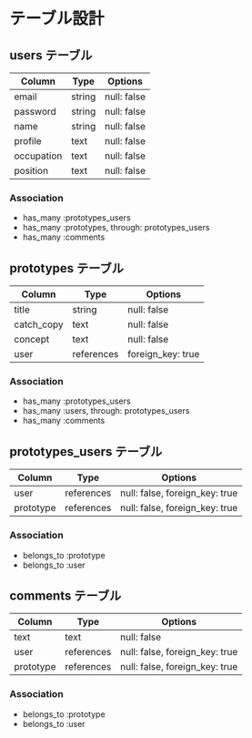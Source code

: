 # テーブル設計

## users テーブル

| Column   | Type   | Options     |
| -------- | ------ | ----------- |
| email    | string | null: false |
| password | string | null: false |
| name     | string | null: false |
| profile  |  text  | null: false |
| occupation | text | null: false |
| position |  text  | null: false |

### Association

- has_many :prototypes_users
- has_many :prototypes, through: prototypes_users
- has_many :comments

## prototypes テーブル

| Column | Type   | Options     |
| ------ | ------ | ----------- |
| title   | string | null: false |
| catch_copy | text | null: false |
| concept | text | null: false |
| user    | references | foreign_key: true |

### Association

- has_many :prototypes_users
- has_many :users, through: prototypes_users
- has_many :comments

## prototypes_users テーブル

| Column | Type       | Options                        |
| ------ | ---------- | ------------------------------ |
| user   | references | null: false, foreign_key: true |
| prototype | references | null: false, foreign_key: true |

### Association

- belongs_to :prototype
- belongs_to :user

## comments テーブル

| Column  | Type       | Options                        |
| ------- | ---------- | ------------------------------ |
| text    |    text    | null: false                    |
| user    | references | null: false, foreign_key: true |
| prototype | references | null: false, foreign_key: true |

### Association

- belongs_to :prototype
- belongs_to :user